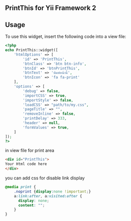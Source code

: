 PrintThis for Yii Framework 2
---

Usage
-----
To use this widget, insert the following code into a view file:
```php
<?php
echo PrintThis::widget([
	'htmlOptions' => [
		'id' => 'PrintThis',
		'btnClass' => 'btn btn-info',
		'btnId' => 'btnPrintThis',
		'btnText' => 'พิมพ์หน้านี้',
		'btnIcon' => 'fa fa-print'
	],
	'options' => [
		'debug' => false,
		'importCSS' => true,
		'importStyle' => false,
		'loadCSS' => "path/to/my.css",
		'pageTitle' => "",
		'removeInline' => false,
		'printDelay' => 333,
		'header' => null,
		'formValues' => true,
	]
]);
?>
```
in view file for print area
```html
<div id="PrintThis">
Your Html code here
</div>
```

you can add css for disable link display
```css
@media print {
    .noprint {display:none !important;}
    a:link:after, a:visited:after {  
      display: none;
      content: "";    
    }
}
```
